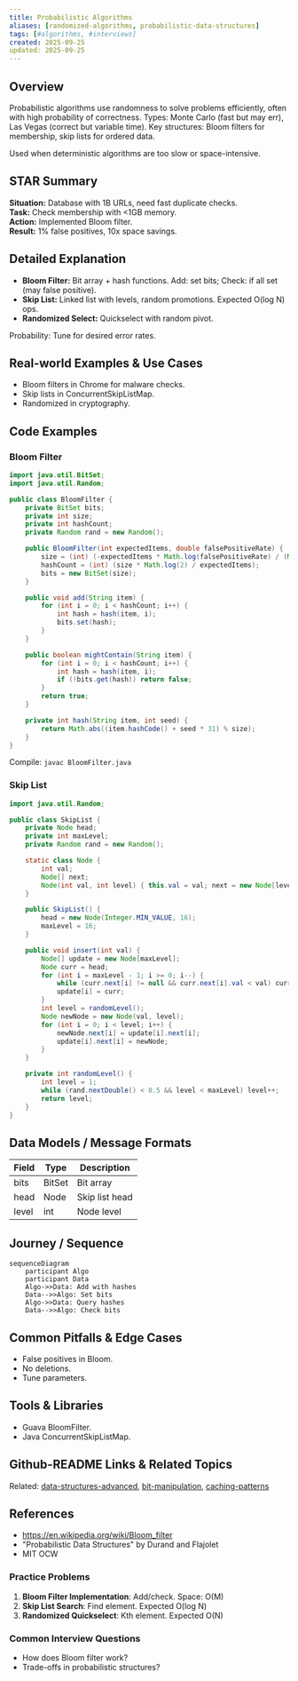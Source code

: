 ```yaml
---
title: Probabilistic Algorithms
aliases: [randomized-algorithms, probabilistic-data-structures]
tags: [#algorithms, #interviews]
created: 2025-09-25
updated: 2025-09-25
---
```


## Overview
Probabilistic algorithms use randomness to solve problems efficiently, often with high probability of correctness. Types: Monte Carlo (fast but may err), Las Vegas (correct but variable time). Key structures: Bloom filters for membership, skip lists for ordered data.

Used when deterministic algorithms are too slow or space-intensive.

## STAR Summary
**Situation:** Database with 1B URLs, need fast duplicate checks.  
**Task:** Check membership with <1GB memory.  
**Action:** Implemented Bloom filter.  
**Result:** 1% false positives, 10x space savings.

## Detailed Explanation
- **Bloom Filter:** Bit array + hash functions. Add: set bits; Check: if all set (may false positive).
- **Skip List:** Linked list with levels, random promotions. Expected O(log N) ops.
- **Randomized Select:** Quickselect with random pivot.

Probability: Tune for desired error rates.

## Real-world Examples & Use Cases
- Bloom filters in Chrome for malware checks.
- Skip lists in ConcurrentSkipListMap.
- Randomized in cryptography.

## Code Examples
### Bloom Filter
```java
import java.util.BitSet;
import java.util.Random;

public class BloomFilter {
    private BitSet bits;
    private int size;
    private int hashCount;
    private Random rand = new Random();

    public BloomFilter(int expectedItems, double falsePositiveRate) {
        size = (int) (-expectedItems * Math.log(falsePositiveRate) / (Math.log(2) * Math.log(2)));
        hashCount = (int) (size * Math.log(2) / expectedItems);
        bits = new BitSet(size);
    }

    public void add(String item) {
        for (int i = 0; i < hashCount; i++) {
            int hash = hash(item, i);
            bits.set(hash);
        }
    }

    public boolean mightContain(String item) {
        for (int i = 0; i < hashCount; i++) {
            int hash = hash(item, i);
            if (!bits.get(hash)) return false;
        }
        return true;
    }

    private int hash(String item, int seed) {
        return Math.abs((item.hashCode() + seed * 31) % size);
    }
}
```

Compile: `javac BloomFilter.java`

### Skip List
```java
import java.util.Random;

public class SkipList {
    private Node head;
    private int maxLevel;
    private Random rand = new Random();

    static class Node {
        int val;
        Node[] next;
        Node(int val, int level) { this.val = val; next = new Node[level]; }
    }

    public SkipList() {
        head = new Node(Integer.MIN_VALUE, 16);
        maxLevel = 16;
    }

    public void insert(int val) {
        Node[] update = new Node[maxLevel];
        Node curr = head;
        for (int i = maxLevel - 1; i >= 0; i--) {
            while (curr.next[i] != null && curr.next[i].val < val) curr = curr.next[i];
            update[i] = curr;
        }
        int level = randomLevel();
        Node newNode = new Node(val, level);
        for (int i = 0; i < level; i++) {
            newNode.next[i] = update[i].next[i];
            update[i].next[i] = newNode;
        }
    }

    private int randomLevel() {
        int level = 1;
        while (rand.nextDouble() < 0.5 && level < maxLevel) level++;
        return level;
    }
}
```

## Data Models / Message Formats
| Field | Type | Description |
|-------|------|-------------|
| bits | BitSet | Bit array |
| head | Node | Skip list head |
| level | int | Node level |

## Journey / Sequence
```mermaid
sequenceDiagram
    participant Algo
    participant Data
    Algo->>Data: Add with hashes
    Data-->>Algo: Set bits
    Algo->>Data: Query hashes
    Data-->>Algo: Check bits
```

## Common Pitfalls & Edge Cases
- False positives in Bloom.
- No deletions.
- Tune parameters.

## Tools & Libraries
- Guava BloomFilter.
- Java ConcurrentSkipListMap.

## Github-README Links & Related Topics
Related: [data-structures-advanced](../data-structures-advanced/), [bit-manipulation](../bit-manipulation/), [caching-patterns](../../system-design/caching-patterns/)

## References
- https://en.wikipedia.org/wiki/Bloom_filter
- "Probabilistic Data Structures" by Durand and Flajolet
- MIT OCW

### Practice Problems
1. **Bloom Filter Implementation**: Add/check. Space: O(M)
2. **Skip List Search**: Find element. Expected O(log N)
3. **Randomized Quickselect**: Kth element. Expected O(N)

### Common Interview Questions
- How does Bloom filter work?
- Trade-offs in probabilistic structures?